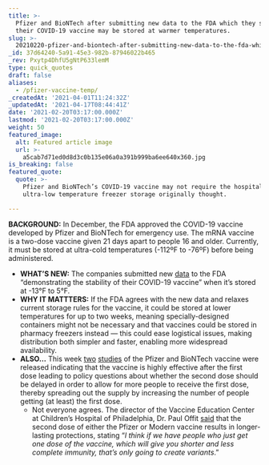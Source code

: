 ```yaml
---
title: >-
  Pfizer and BioNTech after submitting new data to the FDA which they say shows
  their COVID-19 vaccine may be stored at warmer temperatures.
slug: >-
  20210220-pfizer-and-biontech-after-submitting-new-data-to-the-fda-which-they-say-shows-their-covid
_id: 37d64240-5a91-45e3-982b-87946022b465
_rev: Pxytp4DhfU5gNtP633lemM
type: quick_quotes
draft: false
aliases:
  - /pfizer-vaccine-temp/
_createdAt: '2021-04-01T11:24:32Z'
_updatedAt: '2021-04-17T08:44:41Z'
date: '2021-02-20T03:17:00.000Z'
lastmod: '2021-02-20T03:17:00.000Z'
weight: 50
featured_image:
  alt: Featured article image
  url: >-
    a5cab7d71ed0d8d3c0b135e06a0a391b999ba6ee640x360.jpg
is_breaking: false
featured_quote:
  quote: >-
    Pfizer and BioNTech’s COVID-19 vaccine may not require the hospital grade,
    ultra-low temperature freezer storage originally thought.

---
```

**BACKGROUND:** In December, the FDA approved the COVID-19 vaccine developed by Pfizer and BioNTech for emergency use. The mRNA vaccine is a two-dose vaccine given 21 days apart to people 16 and older. Currently, it must be stored at ultra-cold temperatures (-112ºF to -76ºF) before being administered.

* **WHAT’S NEW:** The companies submitted new [data](https://www.pfizer.com/news/press-release/press-release-detail/pfizer-and-biontech-submit-covid-19-vaccine-stability-data?linkId=111693985) to the FDA “demonstrating the stability of their COVID-19 vaccine” when it’s stored at -13°F to 5°F.
* **WHY IT MATTTERS:** If the FDA agrees with the new data and relaxes current storage rules for the vaccine, it could be stored at lower temperatures for up to two weeks, meaning specially-designed containers might not be necessary and that vaccines could be stored in pharmacy freezers instead — this could ease logistical issues, making distribution both simpler and faster, enabling more widespread availability.
* **ALSO…** This week [two](https://www.nejm.org/doi/full/10.1056/NEJMc2036242) [studies](https://www.thelancet.com/journals/lancet/article/PIIS0140-6736(21)00448-7/fulltext) of the Pfizer and BioNTech vaccine were released indicating that the vaccine is highly effective after the first dose leading to policy questions about whether the second dose should be delayed in order to allow for more people to receive the first dose, thereby spreading out the supply by increasing the number of people getting (at least) the first dose.
  * Not everyone agrees. The director of the Vaccine Education Center at Children’s Hospital of Philadelphia, Dr. Paul Offit [said](https://www.cnbc.com/2021/02/18/the-second-dose-of-covid-vaccine-is-needed-for-complete-immunity-infectious-disease-specialist-says.html) that the second dose of either the Pfizer or Modern vaccine results in longer-lasting protections, stating “_I think if we have people who just get one dose of the vaccine, which will give you shorter and less complete immunity, that’s only going to create variants_.”